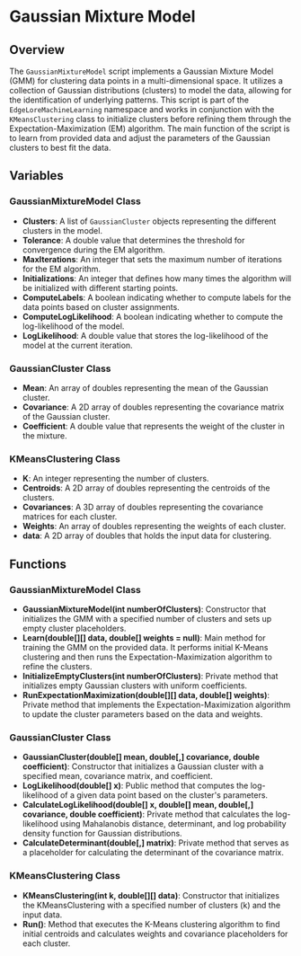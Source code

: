 # Gaussian Mixture Model

## Overview
The `GaussianMixtureModel` script implements a Gaussian Mixture Model (GMM) for clustering data points in a multi-dimensional space. It utilizes a collection of Gaussian distributions (clusters) to model the data, allowing for the identification of underlying patterns. This script is part of the `EdgeLoreMachineLearning` namespace and works in conjunction with the `KMeansClustering` class to initialize clusters before refining them through the Expectation-Maximization (EM) algorithm. The main function of the script is to learn from provided data and adjust the parameters of the Gaussian clusters to best fit the data.

## Variables

### GaussianMixtureModel Class
- **Clusters**: A list of `GaussianCluster` objects representing the different clusters in the model.
- **Tolerance**: A double value that determines the threshold for convergence during the EM algorithm.
- **MaxIterations**: An integer that sets the maximum number of iterations for the EM algorithm.
- **Initializations**: An integer that defines how many times the algorithm will be initialized with different starting points.
- **ComputeLabels**: A boolean indicating whether to compute labels for the data points based on cluster assignments.
- **ComputeLogLikelihood**: A boolean indicating whether to compute the log-likelihood of the model.
- **LogLikelihood**: A double value that stores the log-likelihood of the model at the current iteration.

### GaussianCluster Class
- **Mean**: An array of doubles representing the mean of the Gaussian cluster.
- **Covariance**: A 2D array of doubles representing the covariance matrix of the Gaussian cluster.
- **Coefficient**: A double value that represents the weight of the cluster in the mixture.

### KMeansClustering Class
- **K**: An integer representing the number of clusters.
- **Centroids**: A 2D array of doubles representing the centroids of the clusters.
- **Covariances**: A 3D array of doubles representing the covariance matrices for each cluster.
- **Weights**: An array of doubles representing the weights of each cluster.
- **data**: A 2D array of doubles that holds the input data for clustering.

## Functions

### GaussianMixtureModel Class
- **GaussianMixtureModel(int numberOfClusters)**: Constructor that initializes the GMM with a specified number of clusters and sets up empty cluster placeholders.
- **Learn(double[][] data, double[] weights = null)**: Main method for training the GMM on the provided data. It performs initial K-Means clustering and then runs the Expectation-Maximization algorithm to refine the clusters.
- **InitializeEmptyClusters(int numberOfClusters)**: Private method that initializes empty Gaussian clusters with uniform coefficients.
- **RunExpectationMaximization(double[][] data, double[] weights)**: Private method that implements the Expectation-Maximization algorithm to update the cluster parameters based on the data and weights.

### GaussianCluster Class
- **GaussianCluster(double[] mean, double[,] covariance, double coefficient)**: Constructor that initializes a Gaussian cluster with a specified mean, covariance matrix, and coefficient.
- **LogLikelihood(double[] x)**: Public method that computes the log-likelihood of a given data point based on the cluster's parameters.
- **CalculateLogLikelihood(double[] x, double[] mean, double[,] covariance, double coefficient)**: Private method that calculates the log-likelihood using Mahalanobis distance, determinant, and log probability density function for Gaussian distributions.
- **CalculateDeterminant(double[,] matrix)**: Private method that serves as a placeholder for calculating the determinant of the covariance matrix.

### KMeansClustering Class
- **KMeansClustering(int k, double[][] data)**: Constructor that initializes the KMeansClustering with a specified number of clusters (k) and the input data.
- **Run()**: Method that executes the K-Means clustering algorithm to find initial centroids and calculates weights and covariance placeholders for each cluster.
